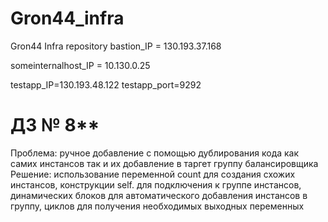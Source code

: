 # Gron44_infra
Gron44 Infra repository
bastion_IP = 130.193.37.168

someinternalhost_IP = 10.130.0.25

testapp_IP=130.193.48.122
testapp_port=9292

# ДЗ № 8**
Проблема: ручное добавление с помощью дублирования кода как самих инстансов так и их добавление в таргет группу балансировщика
Решение: использование переменной count для создания схожих инстансов, конструкции self.<ATTRIBUTE> для подключения к группе инстансов, динамических блоков для автоматического добавления инстансов в группу, циклов для получения необходимых выходных переменных
